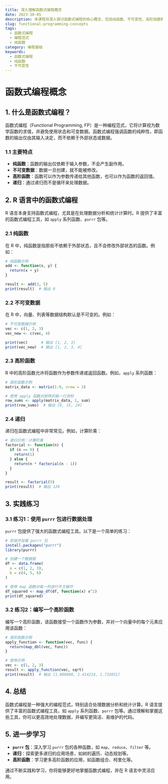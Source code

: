 ```yaml
---
title: 深入理解函数式编程概念
date: 2023-10-05
description: 本课程将深入探讨函数式编程的核心概念，包括纯函数、不可变性、高阶函数和函数组合，帮助你掌握这一强大的编程范式。
slug: functional-programming-concepts
tags:
  - 函数式编程
  - 编程范式
  - 纯函数
category: 编程基础
keywords:
  - 函数式编程
  - 纯函数
  - 不可变性
---
```


# 函数式编程概念

## 1. 什么是函数式编程？

函数式编程（Functional Programming, FP）是一种编程范式，它将计算视为数学函数的求值，并避免使用状态和可变数据。函数式编程强调函数的纯粹性，即函数的输出仅由其输入决定，而不依赖于外部状态或数据。

### 1.1 主要特点

- **纯函数**：函数的输出仅依赖于输入参数，不会产生副作用。
- **不可变数据**：数据一旦创建，就不能被修改。
- **高阶函数**：函数可以作为参数传递给其他函数，也可以作为函数的返回值。
- **递归**：通过递归而不是循环来处理数据。

## 2. R 语言中的函数式编程

R 语言本身支持函数式编程，尤其是在处理数据分析和统计计算时。R 提供了丰富的函数式编程工具，如 `apply` 系列函数、`purrr` 包等。

### 2.1 纯函数

在 R 中，纯函数是指那些不依赖于外部状态，且不会修改外部状态的函数。例如：

```r
# 纯函数示例
add <- function(x, y) {
  return(x + y)
}

result <- add(3, 5)
print(result)  # 输出 8
```

### 2.2 不可变数据

在 R 中，向量、列表等数据结构默认是不可变的。例如：

```r
# 不可变数据示例
vec <- c(1, 2, 3)
vec_new <- c(vec, 4)

print(vec)      # 输出 [1, 2, 3]
print(vec_new)  # 输出 [1, 2, 3, 4]
```

### 2.3 高阶函数

R 中的高阶函数允许将函数作为参数传递或返回函数。例如，`apply` 系列函数：

```r
# 高阶函数示例
matrix_data <- matrix(1:9, nrow = 3)

# 使用 apply 函数对矩阵的每一行求和
row_sums <- apply(matrix_data, 1, sum)
print(row_sums)  # 输出 [6, 15, 24]
```

### 2.4 递归

递归在函数式编程中非常常见。例如，计算阶乘：

```r
# 递归示例：计算阶乘
factorial <- function(n) {
  if (n == 0) {
    return(1)
  } else {
    return(n * factorial(n - 1))
  }
}

result <- factorial(5)
print(result)  # 输出 120
```

## 3. 实践练习

### 3.1 练习1：使用 `purrr` 包进行数据处理

`purrr` 包提供了强大的函数式编程工具。以下是一个简单的练习：

```r
# 安装并加载 purrr 包
install.packages("purrr")
library(purrr)

# 创建一个数据框
df <- data.frame(
  a = c(1, 2, 3),
  b = c(4, 5, 6)
)

# 使用 map 函数对每一列进行平方操作
df_squared <- map_df(df, function(x) x^2)
print(df_squared)
```

### 3.2 练习2：编写一个高阶函数

编写一个高阶函数，该函数接受一个函数作为参数，并对一个向量中的每个元素应用该函数：

```r
# 高阶函数示例
apply_function <- function(vec, func) {
  return(map_dbl(vec, func))
}

# 使用示例
vec <- c(1, 2, 3)
result <- apply_function(vec, sqrt)
print(result)  # 输出 [1.000000, 1.414214, 1.732051]
```

## 4. 总结

函数式编程是一种强大的编程范式，特别适合处理数据分析和统计计算。R 语言提供了丰富的函数式编程工具，如 `apply` 系列函数、`purrr` 包等。通过理解和掌握这些工具，你可以更高效地处理数据，并编写更简洁、易维护的代码。

## 5. 进一步学习

- **`purrr` 包**：深入学习 `purrr` 包的各种函数，如 `map`、`reduce`、`filter` 等。
- **递归**：探索更多递归的应用场景，如树的遍历、动态规划等。
- **高阶函数**：学习更多高阶函数的应用，如函数组合、柯里化等。

通过不断实践和学习，你将能够更好地掌握函数式编程，并在 R 语言中灵活应用。